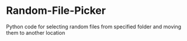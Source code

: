 # Random-File-Picker
Python code for selecting random files from specified folder and moving them to another location
